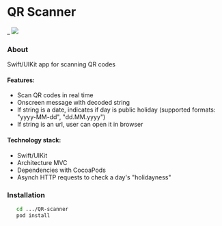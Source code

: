 # QR Scanner #
_
    <img src="https://user-images.githubusercontent.com/105886145/171826494-204c42e7-e5c5-4a36-80fe-6e806f59dc2c.gif"> 
        
    
### About ###
Swift/UIKit app for scanning QR codes

#### Features: ####
   - Scan QR codes in real time
   - Onscreen message with decoded string
   - If string is a date, indicates if day is public holiday (supported formats: "yyyy-MM-dd", "dd.MM.yyyy")
   - If string is an url, user can open it in browser

#### Technology stack: ####
  - Swift/UIKit
  - Architecture MVC
  - Dependencies with CocoaPods
  - Asynch HTTP requests to check a day's "holidayness"

### Installation ####
```sh
   cd .../QR-scanner
   pod install 
```
